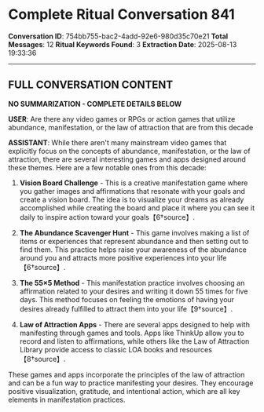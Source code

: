 # Complete Ritual Conversation 841

**Conversation ID**: 754bb755-bac2-4add-92e6-980d35c70e21
**Total Messages**: 12
**Ritual Keywords Found**: 3
**Extraction Date**: 2025-08-13 19:33:36

---

## FULL CONVERSATION CONTENT

**NO SUMMARIZATION - COMPLETE DETAILS BELOW**

**USER**: Are there any video games or RPGs or action games that utilize abundance, manifestation, or the law of attraction that are from this decade

**ASSISTANT**: While there aren't many mainstream video games that explicitly focus on the concepts of abundance, manifestation, or the law of attraction, there are several interesting games and apps designed around these themes. Here are a few notable ones from this decade:

1. **Vision Board Challenge** - This is a creative manifestation game where you gather images and affirmations that resonate with your goals and create a vision board. The idea is to visualize your dreams as already accomplished while creating the board and place it where you can see it daily to inspire action toward your goals【6†source】.

2. **The Abundance Scavenger Hunt** - This game involves making a list of items or experiences that represent abundance and then setting out to find them. This practice helps raise your awareness of the abundance around you and attracts more positive experiences into your life【6†source】.

3. **The 55×5 Method** - This manifestation practice involves choosing an affirmation related to your desires and writing it down 55 times for five days. This method focuses on feeling the emotions of having your desires already fulfilled to attract them into your life【9†source】.

4. **Law of Attraction Apps** - There are several apps designed to help with manifesting through games and tools. Apps like ThinkUp allow you to record and listen to affirmations, while others like the Law of Attraction Library provide access to classic LOA books and resources【8†source】.

These games and apps incorporate the principles of the law of attraction and can be a fun way to practice manifesting your desires. They encourage positive visualization, gratitude, and intentional action, which are all key elements in manifestation practices.